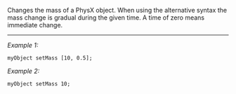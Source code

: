 Changes the mass of a PhysX object. When using the alternative syntax the mass change is gradual during the given time. A time of zero means immediate change.


---
*Example 1:*
```sqf
myObject setMass [10, 0.5];
```

*Example 2:*
```sqf
myObject setMass 10;
```